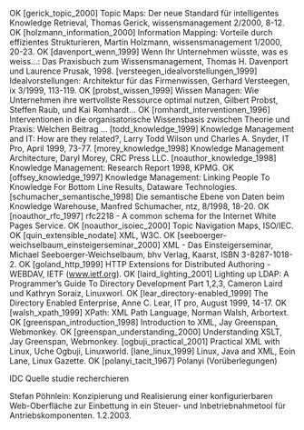 
OK [gerick_topic_2000] Topic Maps: Der neue Standard für intelligentes Knowledge Retrieval, Thomas Gerick, wissensmanagement 2/2000, 8-12.
OK [holzmann_information_2000] Information Mapping: Vorteile durch effizientes Strukturieren, Martin Holzmann, wissensmanagement 1/2000, 20-23.
OK [davenport_wenn_1999] Wenn Ihr Unternehmen wüsste, was es weiss...: Das Praxisbuch zum Wissensmanagement, Thomas H. Davenport und Laurence Prusak, 1998.
[versteegen_idealvorstellungen_1999] Idealvorstellungen: Architektur für das Firmenwissen, Gerhard Versteegen, ix 3/1999, 113-119.
OK [probst_wissen_1999] Wissen Managen: Wie Unternehmen ihre wertvollste Ressource optimal nutzen, Gilbert Probst, Steffen Raub, und Kai Romhardt...
OK [romhardt_interventionen_1996] Interventionen in die organisatorische Wissensbasis zwischen Theorie und Praxis: Welchen Beitrag ...
[todd_knowledge_1999] Knowledge Management and IT: How are they related?, Larry Todd Wilson und Charles A. Snyder, IT Pro, April 1999, 73-77.
[morey_knowledge_1998] Knowledge Management Architecture, Daryl Morey, CRC Press LLC.
[noauthor_knowledge_1998] Knowledge Management: Research Report 1998, KPMG.
OK [offsey_knowledge_1997] Knowledge Management: Linking People To Knowledge For Bottom Line Results, Dataware Technologies.
[schumacher_semantische_1998] Die semantische Ebene von Daten beim Knowledge Warehouse, Manfred Schumacher, ntz, 8/1998, 18-20.
OK [noauthor_rfc_1997] rfc2218 - A common schema for the Internet White Pages Service.
OK [noauthor_isoiec_2000] Topic Navigation Maps, ISO/IEC.
OK [quin_extensible_nodate] XML, W3C.
OK [seeboerger-weichselbaum_einsteigerseminar_2000] XML - Das Einsteigerseminar, Michael Seeboerger-Weichselbaum, bhv Verlag, Kaarst, ISBN 3-8287-1018-2.
OK [goland_http_1999] HTTP Extensions for Distributed Authoring - WEBDAV, IETF (www.ietf.org).
OK [laird_lighting_2001] Lighting up LDAP: A Programmer’s Guide To Directory Development Part 1,2,3, Cameron Laird und Kathryn Soraiz, Linuxworl.
OK [lear_directory-enabled_1999] The Directory Enabled Enterprise, Anne C. Lear, IT pro, August 1999, 14-17.
OK [walsh_xpath_1999] XPath: XML Path Language, Norman Walsh, Arbortext.
OK [greenspan_introduction_1998] Introduction to XML, Jay Greenspan, Webmonkey.
OK [greenspan_understanding_2000] Understanding XSLT, Jay Greenspan, Webmonkey.
[ogbuji_practical_2001] Practical XML with Linux, Uche Ogbuji, Linuxworld.
[lane_linux_1999] Linux, Java and XML, Eoin Lane, Linux Gazette.
OK [polanyi_tacit_1967] Polanyi (Vorüberlegungen)


IDC Quelle studie recherchieren

Stefan Pöhnlein: Konzipierung und Realisierung einer konfigurierbaren Web-Oberfläche zur Einbettung in ein Steuer- und Inbetriebnahmetool für Antriebskomponenten. 1.2.2003.